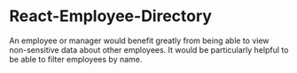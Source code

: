 # React-Employee-Directory
An employee or manager would benefit greatly from being able to view non-sensitive data about other employees. It would be particularly helpful to be able to filter employees by name.
